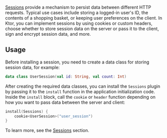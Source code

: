 
[Sessions](https://ktor.io/docs/sessions.html) provide a mechanism to persist data between different HTTP requests. Typical use cases include storing a logged-in user's ID, the contents of a shopping basket, or keeping user preferences on the client. In Ktor, you can implement sessions by using cookies or custom headers, choose whether to store session data on the server or pass it to the client, sign and encrypt session data, and more.

## Usage

Before installing a session, you need to create a data class for storing session data, for example:
```kotlin
data class UserSession(val id: String, val count: Int)
```
After creating the required data classes, you can install the `Sessions` plugin by passing it to the `install` function in the application initialization code. Inside the `install` block, call the `cookie` or `header` function depending on how you want to pass data between the server and client:
```kotlin
install(Sessions) {
    cookie<UserSession>("user_session")
}
```
To learn more, see the [Sessions](https://ktor.io/docs/sessions.html) section.

